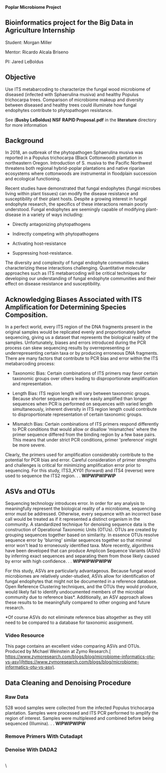 **Poplar Microbiome Project**

## **Bioinformatics project for the Big Data in Agriculture Internship**

Student: Morgan Miller

Mentor: Ricardo Alcala Briseno

PI: Jared LeBoldus

## **Objective**

Use ITS metabarcoding to characterize the fungal wood microbiome of diseased (infected with Sphaerulina musiva) and healthy Populus trichocarpa trees. Comparison of microbiome makeup and diversity between diseased and healthy trees could illuminate how fungal endophytes contribute to phytopathogen resistance.

See (**Busby LeBoldus) NSF RAPID Proposal.pdf** in the **literature** directory for more information

## **Background**

In 2018, an outbreak of the phytopathogen Sphaerulina musiva was reported in a Populus trichocarpa (Black Cottonwood) plantation in northeastern Oregon. Introduction of S. musiva to the Pacific Northwest threatens both regional hybrid-poplar plantations and native riparian ecosystems where cottonwoods are instrumental in floodplain succession and ecological functioning.

Recent studies have demonstrated that fungal endophytes (fungal microbes living within plant tissues) can modify the disease resistance and susceptibility of their plant hosts. Despite a growing interest in fungal endophyte research, the specifics of these interactions remain poorly understood. Fungal endophytes are seemingly capable of modifying plant-disease in a variety of ways including:

-   Directly antagonizing phytopathogens

-   Indirectly competing with phytopathogens

-   Activating host-resistance

-   Suppressing host-resistance.

The diversity and complexity of fungal endophyte communities makes characterizing these interactions challenging. Quantitative molecular approaches such as ITS metabarcoding will be critical techniques for developing our understanding of fungal endophyte communities and their effect on disease resistance and susceptibility.

## **Acknowledging Biases Associated with ITS Amplification for Determining Species Composition.**

In a perfect world, every ITS region of the DNA fragments present in the original samples would be replicated evenly and proportionately before sequencing, giving us a dataset that represents the biological reality of the samples. Unfortunately, biases and errors introduced during the PCR process can skew sequencing results by overrepresenting or underrepresenting certain taxa or by producing erroneous DNA fragments. There are many factors that contribute to PCR bias and error within the ITS metabarcoding process:

-   Taxonomic Bias: Certain combinations of ITS primers may favor certain taxonomic groups over others leading to disproportionate amplification and representation.

-   Length Bias: ITS region length will vary between taxonomic groups. Because shorter sequences are more easily amplified than longer sequences when PCR is performed on sequences with varied length simultaneously, inherent diversity in ITS region length could contribute to disproportionate representation of certain taxonomic groups.

-   Mismatch Bias: Certain combinations of ITS primers respond differently to PCR conditions that would allow or disallow \'mismatches\' where the primer sequence differed from the binding region by a few base pairs. This means that under strict PCR conditions, primer \'preference\' might be more severe.

Clearly, the primers used for amplification considerably contribute to the potential for PCR bias and error. Careful consideration of primer strengths and challenges is critical for minimizing amplification error prior to sequencing. For this study, ITS3_KY01 (forward) and ITS4 (reverse) were used to sequence the ITS2 region. . . **WIPWIPWIPWIP**

## **ASVs and OTUs**

Sequencing technology introduces error. In order for any analysis to meaningfully represent the biological reality of a microbiome, sequencing error must be addressed. Otherwise, every sequence with an incorrect base call would be treated as if it represented a distinct organism in the community. A standardized technique for denoising sequence data is the construction of Operational Taxonomic Units (OTUs). OTUs are created by grouping sequences together based on similarity. In essence OTUs resolve sequence error by \'blurring\' similar sequences together so that minimal error won\'t lead to erroneously identified taxa. More recently, algorithms have been developed that can produce Amplicon Sequence Variants (ASVs) by inferring exact sequences and separating them from those likely caused by error with high confidence. . . **WIPWIPWIPWIPW**

For this study, ASVs are particularly advantageous. Because fungal wood microbiomes are relatively under-studied, ASVs allow for identification of fungal endophytes that might not be documented in a reference database. Open Reference Clustering techniques, and the OTUs they would produce, would likely fail to identify undocumented members of the microbial community due to reference bias\*. Additionally, an ASV approach allows these results to be meaningfully compared to other ongoing and future research.

\*Of course ASVs do not eliminate reference bias altogether as they still need to be compared to a database for taxonomic assignment.

### **Video Resource**

This page contains an excellent video comparing ASVs and OTUs. Produced by Michael Weinstein at Zymo Research.[ https://www.zymoresearch.com/blogs/blog/microbiome-informatics-otu-vs-asv](https://www.zymoresearch.com/blogs/blog/microbiome-informatics-otu-vs-asv).

## **Data Cleaning and Denoising Procedure**

### **Raw Data**

528 wood samples were collected from the infected Populus trichocarpa plantation. Samples were processed and ITS PCR performed to amplify the region of interest. Samples were multiplexed and combined before being sequenced (Illumina). . . **WIPWIPWIPW**

### **Remove Primers With Cutadapt**

### **Denoise With DADA2**

\
\

